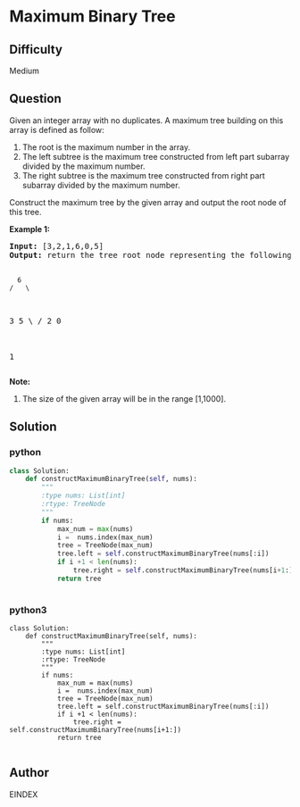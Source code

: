 # Maximum Binary Tree

## Difficulty
Medium

## Question
<p>
Given an integer array with no duplicates. A maximum tree building on this array is defined as follow:
<ol>
<li>The root is the maximum number in the array. </li>
<li>The left subtree is the maximum tree constructed from left part subarray divided by the maximum number.</li>
<li>The right subtree is the maximum tree constructed from right part subarray divided by the maximum number.</li> 
</ol>
</p>

<p>
Construct the maximum tree by the given array and output the root node of this tree.
</p>

<p><b>Example 1:</b><br />
<pre>
<b>Input:</b> [3,2,1,6,0,5]
<b>Output:</b> return the tree root node representing the following tree:

      6
    /   \
   3     5
    \    / 
     2  0   
       \
        1
</pre>
</p>

<p><b>Note:</b><br>
<ol>
<li>The size of the given array will be in the range [1,1000].</li>
</ol>
</p>

## Solution
### python
```python
class Solution:
    def constructMaximumBinaryTree(self, nums):
        """
        :type nums: List[int]
        :rtype: TreeNode
        """
        if nums:
            max_num = max(nums)
            i =  nums.index(max_num)
            tree = TreeNode(max_num)
            tree.left = self.constructMaximumBinaryTree(nums[:i])
            if i +1 < len(nums):
                tree.right = self.constructMaximumBinaryTree(nums[i+1:])
            return tree
        


```
### python3
```python3
class Solution:
    def constructMaximumBinaryTree(self, nums):
        """
        :type nums: List[int]
        :rtype: TreeNode
        """
        if nums:
            max_num = max(nums)
            i =  nums.index(max_num)
            tree = TreeNode(max_num)
            tree.left = self.constructMaximumBinaryTree(nums[:i])
            if i +1 < len(nums):
                tree.right = self.constructMaximumBinaryTree(nums[i+1:])
            return tree
        
```

## Author
EINDEX